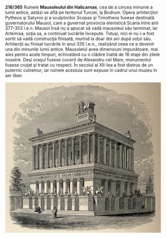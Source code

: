 **216/365** Ruinele **Mausoleului din Halicarnas**, cea de a cincea minunie a lumii antice, astăzi se află pe teritoriul Turciei, la Bodrum. Opera arhitecţilor Pytheos şi Satyros şi a sculptorilor Scopas şi Timotheos fusese destinată guvernatorului Mausol, care a guvernat provincia elenistică Scaria între anii 377-353 î.e.n. Mausol însă nu a apucat să vadă mausoleul său terminat, iar Artemisa, soţia sa, a continuat lucrările începute. Totuşi, nici ei nu i-a fost sortit să vadă construcţia finisată, murind la doar doi ani după soţul său. Arhitecţii au finisat lucrările în anul 335 î.e.n., realizând ceea ce a devenit una din minunile lumii antice. Mausolelul avea dimensiuni impunătoare, mai ales pentru acele timpuri, echivalând cu o clădire înaltă de 16 etaje din zilele noastre. Deşi oraşul fusese cucerit de Alexandru cel Mare, monumentul fusese cruţat şi tratat cu respect. În secolul al XII-lea a fost distrus de un puternic cutremur, iar ruinele acestuia sunt expuse în cadrul unui muzeu în aer liber.

![Mausoleul din Halicarnas](image-1.jpg)
